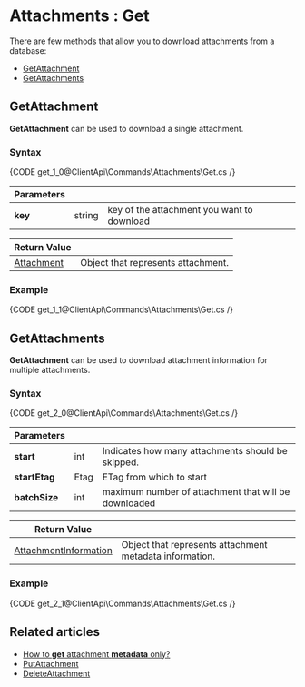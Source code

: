 # Attachments : Get

There are few methods that allow you to download attachments from a database:   
- [GetAttachment](../../../client-api/commands/attachments/get#getattachment)   
- [GetAttachments](../../../client-api/commands/attachments/get#getattachments)   

## GetAttachment

**GetAttachment** can be used to download a single attachment.

### Syntax

{CODE get_1_0@ClientApi\Commands\Attachments\Get.cs /}

| Parameters | | |
| ------------- | ------------- | ----- |
| **key** | string | key of the attachment you want to download |

| Return Value | |
| ------------- | ----- |
| [Attachment](../../../glossary/json/attachment) | Object that represents attachment. |

### Example

{CODE get_1_1@ClientApi\Commands\Attachments\Get.cs /}

## GetAttachments

**GetAttachment** can be used to download attachment information for multiple attachments.

### Syntax

{CODE get_2_0@ClientApi\Commands\Attachments\Get.cs /}

| Parameters | | |
| ------------- | ------------- | ----- |
| **start** | int | Indicates how many attachments should be skipped. |
| **startEtag** | Etag | ETag from which to start |
| **batchSize** | int | maximum number of attachment that will be downloaded |

| Return Value | |
| ------------- | ----- |
| [AttachmentInformation](../../../glossary/json/attachment-information) | Object that represents attachment metadata information. |

### Example

{CODE get_2_1@ClientApi\Commands\Attachments\Get.cs /}

## Related articles

- [How to **get** attachment **metadata** only?](../../../client-api/commands/attachments/how-to/get-attachment-metadata-only)  
- [PutAttachment](../../../client-api/commands/attachments/put)  
- [DeleteAttachment](../../../client-api/commands/attachments/delete)  